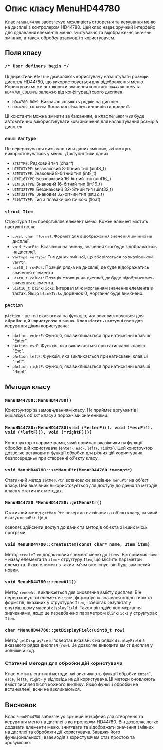 # Опис класу MenuHD44780

Клас `MenuHD44780` забезпечує можливість створення та керування меню на дисплеї з контролером HD44780. Цей клас надає зручний інтерфейс для додавання елементів меню, зчитування та відображення значень змінних, а також обробку взаємодії з користувачем.

## Поля класу

### `/* User definers begin */`

Ці директиви `#define` дозволяють користувачу налаштувати розміри дисплея HD44780, що використовується для відображення меню. Користувач може встановити значення констант `HD44780_ROWS` та `HD44780_COLUMNS` залежно від конфігурації свого дисплея.

- `HD44780_ROWS`: Визначає кількість рядків на дисплеї.
- `HD44780_COLUMNS`: Визначає кількість стовпців на дисплеї.

Ці константи можна змінити за бажанням, а клас `MenuHD44780` буде автоматично використовувати нові значення для налаштування розмірів дисплея.

### `enum VarType`

Це перерахування визначає типи даних змінних, які можуть використовуватись у меню. Доступні типи даних:
- `STRTYPE`: Рядковий тип (char*)
- `UINT8TYPE`: Беззнаковий 8-бітний тип (uint8_t)
- `SINT8TYPE`: Знаковий 8-бітний тип (int8_t)
- `UINT16TYPE`: Беззнаковий 16-бітний тип (uint16_t)
- `SINT16TYPE`: Знаковий 16-бітний тип (int16_t)
- `UINT32TYPE`: Беззнаковий 32-бітний тип (uint32_t)
- `SINT32TYPE`: Знаковий 32-бітний тип (int32_t)
- `FLOATTYPE`: Тип з плаваючою точкою (float)

### `struct Item`

Структура `Item` представляє елемент меню. Кожен елемент містить наступні поля:
- `const char *format`: Формат для відображення значення змінної на дисплеї.
- `void *varPtr`: Вказівник на змінну, значення якої буде відображатись на дисплеї.
- `VarType varType`: Тип даних змінної, що зберігається за вказівником `varPtr`.
- `uint8_t rowPos`: Позиція рядка на дисплеї, де буде відображатись значення елемента.
- `uint8_t colPos`: Позиція стовпця на дисплеї, де буде відображатись значення елемента.
- `uint16_t blinkTicks`: Інтервал між морганням значення елемента в тактах. Якщо `blinkTicks` дорівнює 0, моргання буде вимкнено.

### `pAction`

`pAction` - це тип вказівника на функцію, яка використовується для обробки дій користувача в меню. Клас містить наступні поля для керування діями користувача:
- `pAction enterF`: Функція, яка викликається при натисканні клавіші "Enter".
- `pAction escF`: Функція, яка викликається при натисканні клавіші "Esc".
- `pAction leftF`: Функція, яка викликається при натисканні клавіші "Left".
- `pAction rightF`: Функція, яка викликається при натисканні клавіші "Right".

## Методи класу

### `MenuHD44780::MenuHD44780()`

Конструктор за замовчуванням класу. Не приймає аргументів і ініціалізує об'єкт класу з порожніми значеннями.

### `MenuHD44780::MenuHD44780(void (*enterF)(), void (*escF)(), void (*leftF)(), void (*rightF)())`

Конструктор з параметрами, який приймає вказівники на функції обробки дій користувача (`enterF`, `escF`, `leftF`, `rightF`). Цей конструктор дозволяє встановити функції обробки для різних дій користувача безпосередньо при створенні об'єкту класу.

### `void MenuHD44780::setMenuPtr(MenuHD44780 *menuptr)`

Статичний метод `setMenuPtr` встановлює вказівник `menuPtr` на об'єкт класу. Цей вказівник використовується для доступу до даних та методів класу у статичних методах.

### `MenuHD44780 *MenuHD44780::getMenuPtr()`

Статичний метод `getMenuPtr` повертає вказівник на об'єкт класу, на який вказує `menuPtr`. Це д

озволяє здійснити доступ до даних та методів об'єкта з інших місць програми.

### `void MenuHD44780::createItem(const char* name, Item item)`

Метод `createItem` додає новий елемент меню до `items`. Він приймає `name` - назву елемента та `item` - структуру `Item`, що містить параметри елемента. Якщо елемент з таким ім'ям вже існує, він буде замінений новим.

### `void MenuHD44780::renewAll()`

Метод `renewAll` викликається для оновлення вмісту дисплея. Він перераховує всі елементи `items`, форматує їх значення згідно типів та форматів, вказаних у структурах `Item`, і зберігає результат у внутрішньому масиві `displayField`. Також він здійснює моргання значеннями, якщо це передбачено параметром `blinkTicks` у структурах `Item`.

### `char *MenuHD44780::getDisplayField(uint8_t row)`

Метод `getDisplayField` повертає вказівник на рядок `displayField` з вказаного рядка дисплея (`row`). Це дозволяє виводити вміст дисплея у зовнішній код.

### Статичні методи для обробки дій користувача

Клас містить статичні методи, які викликають функції обробки `enterF`, `escF`, `leftF`, `rightF` у відповідь на дії користувача. Ці методи оновлюють вміст дисплея після кожного виклику. Якщо функції обробки не встановлені, вони не викликаються.

## Висновок

Клас `MenuHD44780` забезпечує зручний інтерфейс для створення та керування меню на дисплеї з контролером HD44780. Він дозволяє легко додавати елементи меню, зчитувати та відображати значення змінних на дисплеї та обробляти дії користувача. Завдяки його функціональності, взаємодія з користувачем стає простою та зрозумілою.